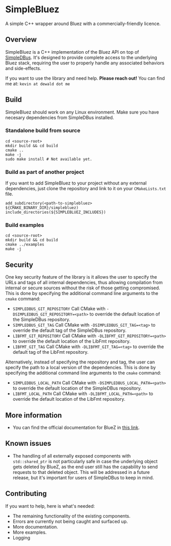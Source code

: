 # SimpleBluez
A simple C++ wrapper around Bluez with a commercially-friendly licence.

## Overview
SimpleBluez is a C++ implementation of the Bluez API on top of [SimpleDBus](https://github.com/OpenBluetoothToolbox/SimpleDBus). It's designed to provide complete access to the underlying Bluez stack, requiring the user to properly handle any associated behaviors and side-effects.

If you want to use the library and need help. **Please reach out!**
You can find me at: `kevin at dewald dot me`

## Build
SimpleBluez should work on any Linux environment. Make sure you have necesary dependencies from SimpleDBus installed.

### Standalone build from source

```
cd <source-root>
mkdir build && cd build
cmake ..
make -j
sudo make install # Not available yet.
```

### Build as part of another project
If you want to add SimpleBluez to your project without any external dependencies, just clone the repository and link to it on your `CMakeLists.txt` file.

```
add_subdirectory(<path-to-simplebluez> ${CMAKE_BINARY_DIR}/simplebluez)
include_directories(${SIMPLEBLUEZ_INCLUDES})
```

### Build examples
```
cd <source-root>
mkdir build && cd build
cmake ../examples
make -j
```

## Security

One key security feature of the library is it allows the user to specify
the URLs and tags of all internal dependencies, thus allowing compilation
from internal or secure sources without the risk of those getting compromised.
This is done by specifying the additional command line arguments to
the `cmake` command:

- `SIMPLEDBUS_GIT_REPOSITORY`
  Call CMake with `-DSIMPLEDBUS_GIT_REPOSITORY=<path>` to override the
  default location of the SimpleDBus repository.
- `SIMPLEDBUS_GIT_TAG`
  Call CMake with `-DSIMPLEDBUS_GIT_TAG=<tag>` to override the default
  tag of the SimpleDBus repository.
- `LIBFMT_GIT_REPOSITORY`
  Call CMake with `-DLIBFMT_GIT_REPOSITORY=<path>` to override the
  default location of the LibFmt repository.
- `LIBFMT_GIT_TAG`
  Call CMake with `-DLIBFMT_GIT_TAG=<tag>` to override the default
  tag of the LibFmt repository.

Alternatively, instead of specifying the repository and tag, the user can
specify the path to a local version of the dependencies. This is done by
specifying the additional command line arguments to the `cmake` command:

- `SIMPLEDBUS_LOCAL_PATH`
  Call CMake with `-DSIMPLEDBUS_LOCAL_PATH=<path>` to override the
  default location of the SimpleDBus repository.
- `LIBFMT_LOCAL_PATH`
  Call CMake with `-DLIBFMT_LOCAL_PATH=<path>` to override the
  default location of the LibFmt repository.

## More information
- You can find the official documentation for BlueZ in [this link](https://git.kernel.org/pub/scm/bluetooth/bluez.git/plain/doc/gatt-api.txt).

## Known issues
- The handling of all externally exposed components with `std::shared_ptr` is not particularly safe in case the underlying object gets deleted by BlueZ, as the end user still has the capability to send requests to that deleted object. This will be addressed in a future release, but it's important for users of SimpleDBus to keep in mind.

## Contributing
If you want to help, here is what's needed:
- The remaining functionality of the existing components.
- Errors are currently not being caught and surfaced up.
- More documentation.
- More examples.
- Logging
